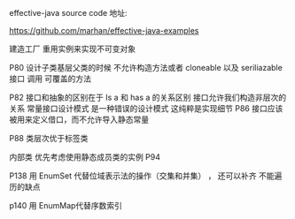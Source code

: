 effective-java source code  地址: 

https://github.com/marhan/effective-java-examples

建造工厂 重用实例来实现不可变对象

P80  设计子类基层父类的时候 不允许构造方法或者 cloneable 以及 seriliazable 接口 调用 可覆盖的方法

P82 接口和抽象的区别在于 Is a 和 has a 的关系区别
接口允许我们构造非层次的关系
常量接口设计模式 是一种错误的设计模式 这纯粹是实现细节  P86
接口应该被用来定义借口，而不允许导入静态常量

P88 类层次优于标签类

内部类 优先考虑使用静态成员类的实例 P94

P138 用 EnumSet 代替位域表示法的操作（交集和并集） ，
 还可以补齐 不能遍历的缺点
 
p140 用 EnumMap代替序数索引  
